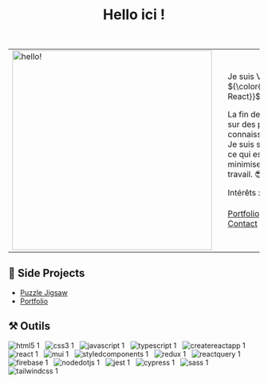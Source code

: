 <h1 align="center">Hello ici ! </h1>

<br>
<table style="border:none">
<tr>
  <td style="vertical-align: top">
    <img width="400" alt="hello!" src="https://github.com/VeraPandi/VeraPandi/assets/84042427/10f85b46-03b1-49dd-af31-1a91e9be660e">  
  </td>  
  <td>
  </td>  
  <td>
    
Je suis Vera Pandi. Développeuse ${\color{#fb630a}\textsf{JavaScript}\color{#0093db}\textsf{ React}}$. 

La fin de mes études est arrivée. Actuellement, je travaille sur des projets personnels pour approfondir mes connaissances de Padawan du code.  
Je suis sensible au Responsive Design, à l'UI/UX Design, à ce qui est beau, bien écrit, documenté et testé pour minimiser le temps de travail de celui qui reprendra mon travail. 😎

Intérêts : 🎮 🎨 🪐🧑‍🦽 🌐 🕺 🎵 💭 📗 🖋

[Portfolio](https://verapandi.github.io/portfolio/)  
[Contact](https://www.linkedin.com/in/vl-dev-js-react/)

  </td>
</tr>
</table>


## 💼 Side Projects
- [Puzzle Jigsaw](https://vp-jigsaw-puzzle.netlify.app/)
- [Portfolio](https://verapandi.github.io/portfolio/)


## ⚒ Outils
<p align="left">
  
![html5 1](https://github.com/VeraPandi/VeraPandi/assets/84042427/56dbbc2c-6bf0-4636-8732-001c19001940) &nbsp; ![css3 1](https://github.com/VeraPandi/VeraPandi/assets/84042427/7fb07b01-45e8-477e-8bbf-2b41782fa859) &nbsp; ![javascript 1](https://github.com/VeraPandi/VeraPandi/assets/84042427/a552e572-804f-42d6-9f56-264e5e9047af) &nbsp; ![typescript 1](https://github.com/VeraPandi/VeraPandi/assets/84042427/5f81c5a7-99e8-442a-a1de-47ca87334f40) &nbsp; ![createreactapp 1](https://github.com/VeraPandi/VeraPandi/assets/84042427/67c80647-f590-46d0-92ee-a76939ab9ce8) &nbsp; ![react 1](https://github.com/VeraPandi/VeraPandi/assets/84042427/fffd1703-cefe-438b-b7f5-9dbb4254c01b) &nbsp; ![mui 1](https://github.com/VeraPandi/VeraPandi/assets/84042427/938b7625-a390-49e3-8f91-93040c380a1a) &nbsp; ![styledcomponents 1](https://github.com/VeraPandi/VeraPandi/assets/84042427/15bc3724-5783-4082-8f9b-96769b8d07b4) &nbsp; ![redux 1](https://github.com/VeraPandi/VeraPandi/assets/84042427/74e0d23c-c04e-45e4-b769-3cccf6fb68a3) &nbsp; ![reactquery 1](https://github.com/VeraPandi/VeraPandi/assets/84042427/71716fcc-9fb1-4d12-a7a6-96d2b134cdc3) &nbsp; ![firebase 1](https://github.com/VeraPandi/VeraPandi/assets/84042427/5db29422-3f9b-44ee-8694-a42978088580) &nbsp; ![nodedotjs 1](https://github.com/VeraPandi/VeraPandi/assets/84042427/dda5c379-bebf-4ba5-98ea-0ee0c676d06d) &nbsp; ![jest 1](https://github.com/VeraPandi/VeraPandi/assets/84042427/aa3e921e-40fe-4ef1-986a-fbfc5ca3bc76) &nbsp; ![cypress 1](https://github.com/VeraPandi/VeraPandi/assets/84042427/c562fc9f-bcbf-4032-afd4-a79e666c131a) &nbsp; ![sass 1](https://github.com/VeraPandi/VeraPandi/assets/84042427/ae219f05-c618-49ce-bb90-37d393483119) &nbsp; ![tailwindcss 1](https://github.com/VeraPandi/VeraPandi/assets/84042427/0823b6e5-7969-4f4e-a9ed-ec8b1220c169)
</p>

